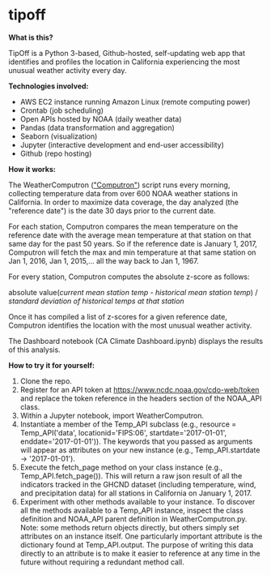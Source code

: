 # tipoff
**What is this?**

TipOff is a Python 3-based, Github-hosted, self-updating web app that identifies and profiles the location in California experiencing the most unusual weather activity every day.

**Technologies involved:**
- AWS EC2 instance running Amazon Linux (remote computing power)
- Crontab (job scheduling)
- Open APIs hosted by NOAA (daily weather data)
- Pandas (data transformation and aggregation)
- Seaborn (visualization)
- Jupyter (interactive development and end-user accessibility)
- Github (repo hosting)

**How it works:**

The WeatherComputron (["Computron"](https://tv.avclub.com/the-office-the-banker-1798164192)) script runs every morning, collecting temperature data from over 600 NOAA weather stations in California. In order to maximize data coverage, the day analyzed (the "reference date") is the date 30 days prior to the current date.

For each station, Computron compares the mean temperature on the reference date with the average mean temperature at that station on that same day for the past 50 years. So if the reference date is January 1, 2017, Computron will fetch the max and min temperature at that same station on Jan 1, 2016, Jan 1, 2015,... all the way back to Jan 1, 1967.

For every station, Computron computes the absolute z-score as follows:

absolute value(_current mean station temp_ - _historical mean station temp_) /
 _standard deviation of historical temps at that station_

Once it has compiled a list of z-scores for a given reference date, Computron identifies the location with the most unusual weather activity.

The Dashboard notebook (CA Climate Dashboard.ipynb) displays the results of this analysis.

**How to try it for yourself:**
1. Clone the repo.
2. Register for an API token at https://www.ncdc.noaa.gov/cdo-web/token and replace the token reference in the headers section of the NOAA_API class.
3. Within a Jupyter notebook, import WeatherComputron.
4. Instantiate a member of the Temp_API subclass (e.g., resource = Temp_API('data', locationid='FIPS:06', startdate='2017-01-01', enddate='2017-01-01')). The keywords that you passed as arguments will appear as attributes on your new instance (e.g., Temp_API.startdate -> '2017-01-01').
5. Execute the fetch_page method on your class instance (e.g., Temp_API.fetch_page()). This will return a raw json result of all the indicators tracked in the GHCND dataset (including temperature, wind, and precipitation data) for all stations in California on January 1, 2017.
6. Experiment with other methods available to your instance. To discover all the methods available to a Temp_API instance, inspect the class definition and NOAA_API parent definition in WeatherComputron.py. Note: some methods return objects directly, but others simply set attributes on an instance itself. One particularly important attribute is the dictionary found at Temp_API.output. The purpose of writing this data directly to an attribute is to make it easier to reference at any time in the future without requiring a redundant method call.
